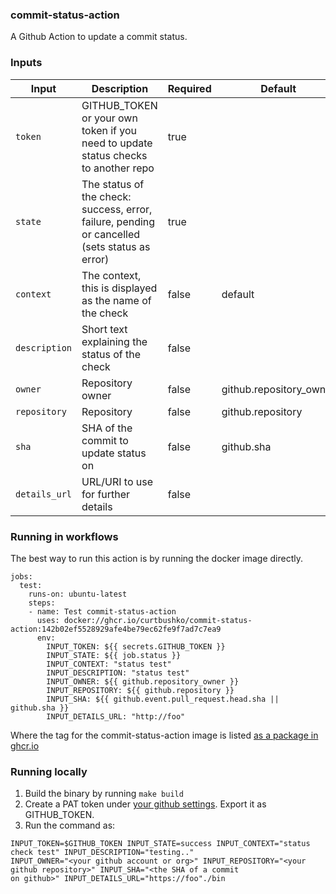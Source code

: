 ### commit-status-action

A Github Action to update a commit status.

### Inputs

| Input              | Description                                               | Required             | Default |
| ------------------ | --------------------------------------------------------- | -------------------- | ------- |
| `token`       | GITHUB_TOKEN or your own token if you need to update status checks to another repo | true  | |
| `state`       | The status of the check: success, error, failure, pending or cancelled (sets status as error) | true | |
| `context`    | The context, this is displayed as the name of the check | false | default |
| `description` | Short text explaining the status of the check | false | |
| `owner`     | Repository owner | false | github.repository_owner |
| `repository` | Repository | false | github.repository |
| `sha` | SHA of the commit to update status on | false | github.sha |
| `details_url` | URL/URI to use for further details | false | |

### Running in workflows

The best way to run this action is by running the docker image directly.

```
jobs:
  test:
    runs-on: ubuntu-latest
    steps:
    - name: Test commit-status-action
      uses: docker://ghcr.io/curtbushko/commit-status-action:142b02ef5528929afe4be79ec62fe9f7ad7c7ea9
      env:
        INPUT_TOKEN: ${{ secrets.GITHUB_TOKEN }}
        INPUT_STATE: ${{ job.status }}
        INPUT_CONTEXT: "status test" 
        INPUT_DESCRIPTION: "status test"
        INPUT_OWNER: ${{ github.repository_owner }}
        INPUT_REPOSITORY: ${{ github.repository }}
        INPUT_SHA: ${{ github.event.pull_request.head.sha || github.sha }}
        INPUT_DETAILS_URL: "http://foo"
```

Where the tag for the commit-status-action image is listed [as a package in ghcr.io](https://github.com/curtbushko/commit-status-action/pkgs/container/commit-status-action)


### Running locally

1) Build the binary by running `make build`
2) Create a PAT token under [your github settings](https://github.com/settings/tokens). Export it as GITHUB_TOKEN.
3) Run the command as:

```
INPUT_TOKEN=$GITHUB_TOKEN INPUT_STATE=success INPUT_CONTEXT="status check test" INPUT_DESCRIPTION="testing.."
INPUT_OWNER="<your github account or org>" INPUT_REPOSITORY="<your github repository>" INPUT_SHA="<the SHA of a commit
on github>" INPUT_DETAILS_URL="https://foo"./bin
```
